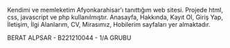 Kendimi ve memleketim Afyonkarahisar'ı tanıttığım web sitesi.
Projede html, css, javascript ve php kullanılmıştır.
Anasayfa, Hakkında, Kayıt Ol, Giriş Yap, İletişim, İlgi Alanlarım, CV, Mirasımız, Hobilerim sayfaları yer almaktadır.

BERAT ALPSAR - B221210044 - 1/A GRUBU
